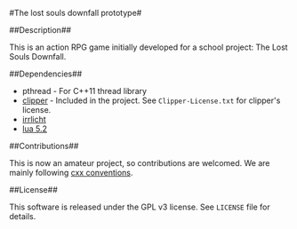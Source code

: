 #The lost souls downfall prototype#

##Description##

This is an action RPG game initially developed for a school
project: The Lost Souls Downfall.

##Dependencies##

- pthread - For C++11 thread library
- [clipper](http://www.angusj.com/delphi/clipper.php) - Included in the project.
  See `Clipper-License.txt` for clipper's license.
- [irrlicht](http://irrlicht.sourceforge.net/)
- [lua 5.2](http://lua.org)

##Contributions##

This is now an amateur project, so contributions are welcomed. We are
mainly following [cxx conventions](http://www.c-xx.com/ccc/ccc.php).

##License##

This software is released under the GPL v3 license. See `LICENSE` file
for details.
